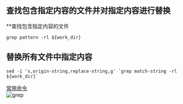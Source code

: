 ## 查找包含指定内容的文件并对指定内容进行替换

**查找包含指定内容的文件
```shell
grep pattern -rl ${work_dir}
```

## 替换所有文件中指定内容

```shell
sed -i 's,origin-string,replace-string,g' `grep match-string -rl ${work_dir}` 
```


[常用命令](https://zhuanlan.zhihu.com/p/65515740)  
![grep](/pics/grep.JPG)
